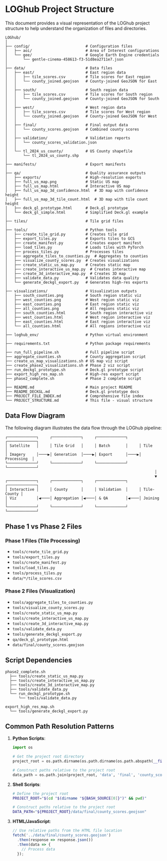 # LOGhub Project Structure

This document provides a visual representation of the LOGhub project structure to help understand the organization of files and directories.

```
LOGhub/
│
├── config/                         # Configuration files
│   ├── aoi/                        # Area of Interest configurations
│   └── gee/                        # Google Earth Engine credentials
│       └── gentle-cinema-458613-f3-51d8ea2711e7.json
│
├── data/                           # Data files
│   ├── east/                       # East region data
│   │   ├── tile_scores.csv         # Tile scores for East region
│   │   └── county_joined.geojson   # County-joined GeoJSON for East
│   │
│   ├── south/                      # South region data
│   │   ├── tile_scores.csv         # Tile scores for South region
│   │   └── county_joined.geojson   # County-joined GeoJSON for South
│   │
│   ├── west/                       # West region data
│   │   ├── tile_scores.csv         # Tile scores for West region
│   │   └── county_joined.geojson   # County-joined GeoJSON for West
│   │
│   ├── final/                      # Final output data
│   │   └── county_scores.geojson   # Combined county scores
│   │
│   ├── validation/                 # Validation reports
│   │   └── county_scores_validation.json
│   │
│   └── tl_2024_us_county/          # US County shapefile
│       └── tl_2024_us_county.shp
│
├── manifests/                      # Export manifests
│
├── qa/                             # Quality assurance outputs
│   ├── exports/                    # High-resolution exports
│   ├── full_us_map.png             # Static US map
│   ├── full_us_map.html            # Interactive US map
│   ├── full_us_map_3d_confidence.html  # 3D map with confidence height
│   ├── full_us_map_3d_tile_count.html  # 3D map with tile count height
│   ├── deck_gl_prototype.html      # Deck.gl prototype
│   └── deck_gl_simple.html         # Simplified Deck.gl example
│
├── tiles/                          # Tile grid files
│
├── tools/                          # Python tools
│   ├── create_tile_grid.py         # Creates tile grid
│   ├── export_tiles.py             # Exports tiles to GCS
│   ├── create_manifest.py          # Creates export manifest
│   ├── load_tiles.py               # Loads tiles with PyTorch
│   ├── process_tiles.py            # Processes tiles
│   ├── aggregate_tiles_to_counties.py  # Aggregates to counties
│   ├── visualize_county_scores.py  # Creates visualizations
│   ├── create_static_us_map.py     # Creates static map
│   ├── create_interactive_us_map.py  # Creates interactive map
│   ├── create_3d_interactive_map.py  # Creates 3D map
│   ├── validate_data.py            # Validates data quality
│   └── generate_deckgl_export.py   # Generates high-res exports
│
├── visualizations/                 # Visualization outputs
│   ├── south_counties.png          # South region static viz
│   ├── west_counties.png           # West region static viz
│   ├── east_counties.png           # East region static viz
│   ├── all_counties.png            # All regions static viz
│   ├── south_counties.html         # South region interactive viz
│   ├── west_counties.html          # West region interactive viz
│   ├── east_counties.html          # East region interactive viz
│   └── all_counties.html           # All regions interactive viz
│
├── loghub_env/                     # Python virtual environment
│
├── requirements.txt                # Python package requirements
│
├── run_full_pipeline.sh            # Full pipeline script
├── aggregate_counties.sh           # County aggregation script
├── create_us_map_visualizations.sh # US map viz script
├── create_phase2_visualizations.sh # Phase 2 viz script
├── run_deckgl_prototype.sh         # Deck.gl prototype script
├── export_high_res_map.sh          # High-res export script
├── phase2_complete.sh              # Phase 2 complete script
│
├── README.md                       # Main project README
├── README_DECKGL.md                # Deck.gl prototype docs
├── PROJECT_FILE_INDEX.md           # Comprehensive file index
└── PROJECT_STRUCTURE.md            # This file - visual structure
```

## Data Flow Diagram

The following diagram illustrates the data flow through the LOGhub pipeline:

```
┌─────────────┐     ┌─────────────┐     ┌─────────────┐     ┌─────────────┐
│ Satellite   │     │ Tile Grid   │     │ Batch       │     │ Tile        │
│ Imagery     │────▶│ Generation  │────▶│ Export      │────▶│ Processing  │
└─────────────┘     └─────────────┘     └─────────────┘     └─────────────┘
                                                                   │
                                                                   ▼
┌─────────────┐     ┌─────────────┐     ┌─────────────┐     ┌─────────────┐
│ Interactive │     │ County      │     │ Validation  │     │ Tile-County │
│ Viz         │◀────│ Aggregation │◀────│ & QA        │◀────│ Joining     │
└─────────────┘     └─────────────┘     └─────────────┘     └─────────────┘
```

## Phase 1 vs Phase 2 Files

### Phase 1 Files (Tile Processing)
- `tools/create_tile_grid.py`
- `tools/export_tiles.py`
- `tools/create_manifest.py`
- `tools/load_tiles.py`
- `tools/process_tiles.py`
- `data/*/tile_scores.csv`

### Phase 2 Files (Visualization)
- `tools/aggregate_tiles_to_counties.py`
- `tools/visualize_county_scores.py`
- `tools/create_static_us_map.py`
- `tools/create_interactive_us_map.py`
- `tools/create_3d_interactive_map.py`
- `tools/validate_data.py`
- `tools/generate_deckgl_export.py`
- `qa/deck_gl_prototype.html`
- `data/final/county_scores.geojson`

## Script Dependencies

```
phase2_complete.sh
  ├── tools/create_static_us_map.py
  ├── tools/create_interactive_us_map.py
  ├── tools/create_3d_interactive_map.py
  ├── tools/validate_data.py
  └── run_deckgl_prototype.sh
      └── tools/validate_data.py

export_high_res_map.sh
  └── tools/generate_deckgl_export.py
```

## Common Path Resolution Patterns

1. **Python Scripts**: 
   ```python
   import os
   
   # Get the project root directory
   project_root = os.path.dirname(os.path.dirname(os.path.abspath(__file__)))
   
   # Construct paths relative to the project root
   data_path = os.path.join(project_root, 'data', 'final', 'county_scores.geojson')
   ```

2. **Shell Scripts**:
   ```bash
   # Define the project root
   PROJECT_ROOT="$(cd "$(dirname "${BASH_SOURCE[0]}")" && pwd)"
   
   # Construct paths relative to the project root
   DATA_PATH="${PROJECT_ROOT}/data/final/county_scores.geojson"
   ```

3. **HTML/JavaScript**:
   ```javascript
   // Use relative paths from the HTML file location
   fetch('../data/final/county_scores.geojson')
     .then(response => response.json())
     .then(data => {
       // Process data
     });
   ```
